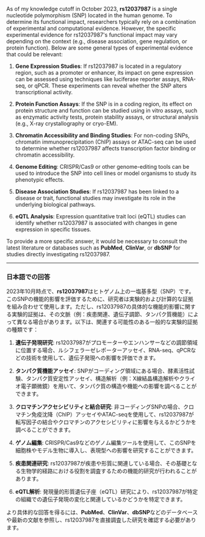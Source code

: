 As of my knowledge cutoff in October 2023, **rs12037987** is a single nucleotide polymorphism (SNP) located in the human genome. To determine its functional impact, researchers typically rely on a combination of experimental and computational evidence. However, the specific experimental evidence for rs12037987's functional impact may vary depending on the context (e.g., disease association, gene regulation, or protein function). Below are some general types of experimental evidence that could be relevant:

1. **Gene Expression Studies**: If rs12037987 is located in a regulatory region, such as a promoter or enhancer, its impact on gene expression can be assessed using techniques like luciferase reporter assays, RNA-seq, or qPCR. These experiments can reveal whether the SNP alters transcriptional activity.

2. **Protein Function Assays**: If the SNP is in a coding region, its effect on protein structure and function can be studied using in vitro assays, such as enzymatic activity tests, protein stability assays, or structural analysis (e.g., X-ray crystallography or cryo-EM).

3. **Chromatin Accessibility and Binding Studies**: For non-coding SNPs, chromatin immunoprecipitation (ChIP) assays or ATAC-seq can be used to determine whether rs12037987 affects transcription factor binding or chromatin accessibility.

4. **Genome Editing**: CRISPR/Cas9 or other genome-editing tools can be used to introduce the SNP into cell lines or model organisms to study its phenotypic effects.

5. **Disease Association Studies**: If rs12037987 has been linked to a disease or trait, functional studies may investigate its role in the underlying biological pathways.

6. **eQTL Analysis**: Expression quantitative trait loci (eQTL) studies can identify whether rs12037987 is associated with changes in gene expression in specific tissues.

To provide a more specific answer, it would be necessary to consult the latest literature or databases such as **PubMed**, **ClinVar**, or **dbSNP** for studies directly investigating rs12037987.

---

### 日本語での回答

2023年10月時点で、**rs12037987**はヒトゲノム上の一塩基多型（SNP）です。このSNPの機能的影響を評価するために、研究者は実験的および計算的な証拠を組み合わせて使用します。ただし、rs12037987の具体的な機能的影響に関する実験的証拠は、その文脈（例：疾患関連、遺伝子調節、タンパク質機能）によって異なる場合があります。以下は、関連する可能性のある一般的な実験的証拠の種類です：

1. **遺伝子発現研究**: rs12037987がプロモーターやエンハンサーなどの調節領域に位置する場合、ルシフェラーゼレポーターアッセイ、RNA-seq、qPCRなどの技術を使用して、遺伝子発現への影響を評価できます。

2. **タンパク質機能アッセイ**: SNPがコーディング領域にある場合、酵素活性試験、タンパク質安定性アッセイ、構造解析（例：X線結晶構造解析やクライオ電子顕微鏡）を用いて、タンパク質の構造や機能への影響を調べることができます。

3. **クロマチンアクセシビリティと結合研究**: 非コーディングSNPの場合、クロマチン免疫沈降（ChIP）アッセイやATAC-seqを使用して、rs12037987が転写因子の結合やクロマチンのアクセシビリティに影響を与えるかどうかを調べることができます。

4. **ゲノム編集**: CRISPR/Cas9などのゲノム編集ツールを使用して、このSNPを細胞株やモデル生物に導入し、表現型への影響を研究することができます。

5. **疾患関連研究**: rs12037987が疾患や形質に関連している場合、その基礎となる生物学的経路における役割を調査するための機能的研究が行われることがあります。

6. **eQTL解析**: 発現量的形質遺伝子座（eQTL）研究により、rs12037987が特定の組織での遺伝子発現の変化と関連しているかどうかを特定できます。

より具体的な回答を得るには、**PubMed**、**ClinVar**、**dbSNP**などのデータベースや最新の文献を参照し、rs12037987を直接調査した研究を確認する必要があります。